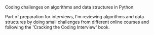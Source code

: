 Coding challenges on algorithms and data structures in Python

Part of preparation for interviews, I'm reviewing algorithms and data structures by doing small challenges from different online courses and following the 'Cracking the Coding Interview' book.
